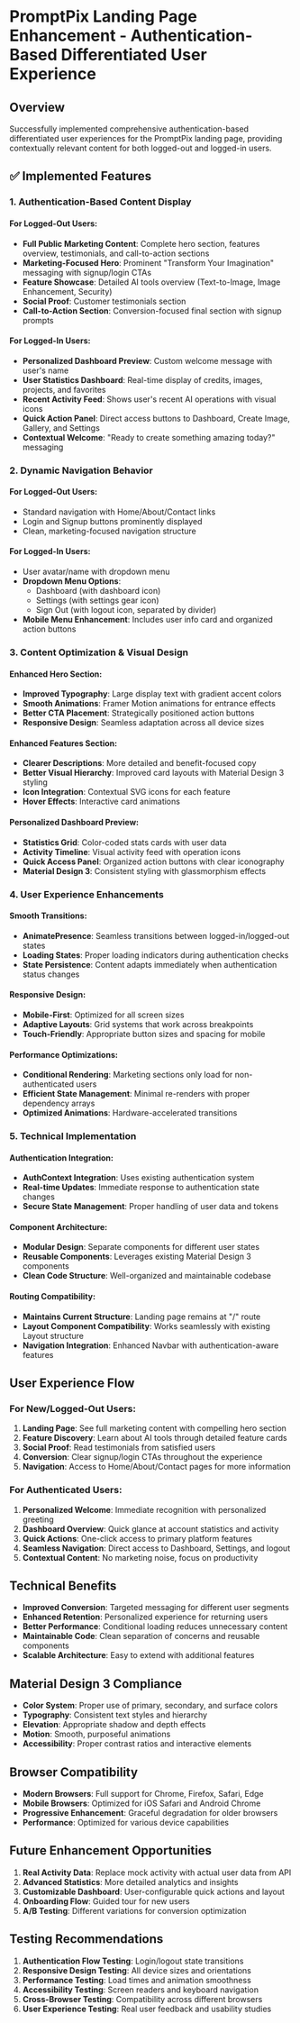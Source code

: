 # PromptPix Landing Page Enhancement - Authentication-Based Differentiated User Experience

## Overview
Successfully implemented comprehensive authentication-based differentiated user experiences for the PromptPix landing page, providing contextually relevant content for both logged-out and logged-in users.

## ✅ **Implemented Features**

### 1. **Authentication-Based Content Display**

#### **For Logged-Out Users:**
- **Full Public Marketing Content**: Complete hero section, features overview, testimonials, and call-to-action sections
- **Marketing-Focused Hero**: Prominent "Transform Your Imagination" messaging with signup/login CTAs
- **Feature Showcase**: Detailed AI tools overview (Text-to-Image, Image Enhancement, Security)
- **Social Proof**: Customer testimonials section
- **Call-to-Action Section**: Conversion-focused final section with signup prompts

#### **For Logged-In Users:**
- **Personalized Dashboard Preview**: Custom welcome message with user's name
- **User Statistics Dashboard**: Real-time display of credits, images, projects, and favorites
- **Recent Activity Feed**: Shows user's recent AI operations with visual icons
- **Quick Action Panel**: Direct access buttons to Dashboard, Create Image, Gallery, and Settings
- **Contextual Welcome**: "Ready to create something amazing today?" messaging

### 2. **Dynamic Navigation Behavior**

#### **For Logged-Out Users:**
- Standard navigation with Home/About/Contact links
- Login and Signup buttons prominently displayed
- Clean, marketing-focused navigation structure

#### **For Logged-In Users:**
- User avatar/name with dropdown menu
- **Dropdown Menu Options**:
  - Dashboard (with dashboard icon)
  - Settings (with settings gear icon)
  - Sign Out (with logout icon, separated by divider)
- **Mobile Menu Enhancement**: Includes user info card and organized action buttons

### 3. **Content Optimization & Visual Design**

#### **Enhanced Hero Section:**
- **Improved Typography**: Large display text with gradient accent colors
- **Smooth Animations**: Framer Motion animations for entrance effects
- **Better CTA Placement**: Strategically positioned action buttons
- **Responsive Design**: Seamless adaptation across all device sizes

#### **Enhanced Features Section:**
- **Clearer Descriptions**: More detailed and benefit-focused copy
- **Better Visual Hierarchy**: Improved card layouts with Material Design 3 styling
- **Icon Integration**: Contextual SVG icons for each feature
- **Hover Effects**: Interactive card animations

#### **Personalized Dashboard Preview:**
- **Statistics Grid**: Color-coded stats cards with user data
- **Activity Timeline**: Visual activity feed with operation icons
- **Quick Access Panel**: Organized action buttons with clear iconography
- **Material Design 3**: Consistent styling with glassmorphism effects

### 4. **User Experience Enhancements**

#### **Smooth Transitions:**
- **AnimatePresence**: Seamless transitions between logged-in/logged-out states
- **Loading States**: Proper loading indicators during authentication checks
- **State Persistence**: Content adapts immediately when authentication status changes

#### **Responsive Design:**
- **Mobile-First**: Optimized for all screen sizes
- **Adaptive Layouts**: Grid systems that work across breakpoints
- **Touch-Friendly**: Appropriate button sizes and spacing for mobile

#### **Performance Optimizations:**
- **Conditional Rendering**: Marketing sections only load for non-authenticated users
- **Efficient State Management**: Minimal re-renders with proper dependency arrays
- **Optimized Animations**: Hardware-accelerated transitions

### 5. **Technical Implementation**

#### **Authentication Integration:**
- **AuthContext Integration**: Uses existing authentication system
- **Real-time Updates**: Immediate response to authentication state changes
- **Secure State Management**: Proper handling of user data and tokens

#### **Component Architecture:**
- **Modular Design**: Separate components for different user states
- **Reusable Components**: Leverages existing Material Design 3 components
- **Clean Code Structure**: Well-organized and maintainable codebase

#### **Routing Compatibility:**
- **Maintains Current Structure**: Landing page remains at "/" route
- **Layout Component Compatibility**: Works seamlessly with existing Layout structure
- **Navigation Integration**: Enhanced Navbar with authentication-aware features

## **User Experience Flow**

### **For New/Logged-Out Users:**
1. **Landing Page**: See full marketing content with compelling hero section
2. **Feature Discovery**: Learn about AI tools through detailed feature cards
3. **Social Proof**: Read testimonials from satisfied users
4. **Conversion**: Clear signup/login CTAs throughout the experience
5. **Navigation**: Access to Home/About/Contact pages for more information

### **For Authenticated Users:**
1. **Personalized Welcome**: Immediate recognition with personalized greeting
2. **Dashboard Overview**: Quick glance at account statistics and activity
3. **Quick Actions**: One-click access to primary platform features
4. **Seamless Navigation**: Direct access to Dashboard, Settings, and logout
5. **Contextual Content**: No marketing noise, focus on productivity

## **Technical Benefits**

- **Improved Conversion**: Targeted messaging for different user segments
- **Enhanced Retention**: Personalized experience for returning users
- **Better Performance**: Conditional loading reduces unnecessary content
- **Maintainable Code**: Clean separation of concerns and reusable components
- **Scalable Architecture**: Easy to extend with additional features

## **Material Design 3 Compliance**

- **Color System**: Proper use of primary, secondary, and surface colors
- **Typography**: Consistent text styles and hierarchy
- **Elevation**: Appropriate shadow and depth effects
- **Motion**: Smooth, purposeful animations
- **Accessibility**: Proper contrast ratios and interactive elements

## **Browser Compatibility**

- **Modern Browsers**: Full support for Chrome, Firefox, Safari, Edge
- **Mobile Browsers**: Optimized for iOS Safari and Android Chrome
- **Progressive Enhancement**: Graceful degradation for older browsers
- **Performance**: Optimized for various device capabilities

## **Future Enhancement Opportunities**

1. **Real Activity Data**: Replace mock activity with actual user data from API
2. **Advanced Statistics**: More detailed analytics and insights
3. **Customizable Dashboard**: User-configurable quick actions and layout
4. **Onboarding Flow**: Guided tour for new users
5. **A/B Testing**: Different variations for conversion optimization

## **Testing Recommendations**

1. **Authentication Flow Testing**: Login/logout state transitions
2. **Responsive Design Testing**: All device sizes and orientations
3. **Performance Testing**: Load times and animation smoothness
4. **Accessibility Testing**: Screen readers and keyboard navigation
5. **Cross-Browser Testing**: Compatibility across different browsers
6. **User Experience Testing**: Real user feedback and usability studies
